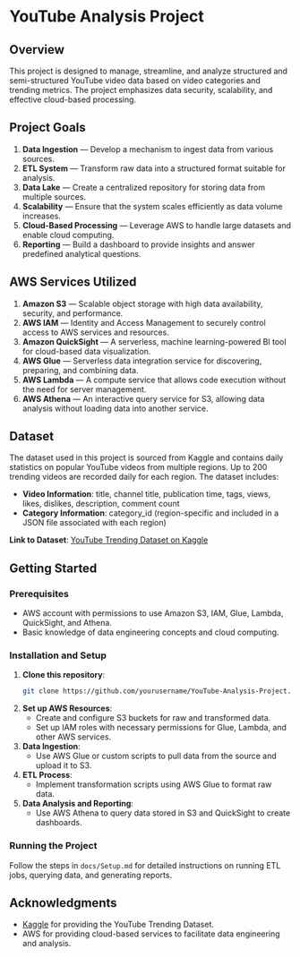 # YouTube Analysis Project

## Overview
This project is designed to manage, streamline, and analyze structured and semi-structured YouTube video data based on video categories and trending metrics. The project emphasizes data security, scalability, and effective cloud-based processing.

## Project Goals
1. **Data Ingestion** — Develop a mechanism to ingest data from various sources.
2. **ETL System** — Transform raw data into a structured format suitable for analysis.
3. **Data Lake** — Create a centralized repository for storing data from multiple sources.
4. **Scalability** — Ensure that the system scales efficiently as data volume increases.
5. **Cloud-Based Processing** — Leverage AWS to handle large datasets and enable cloud computing.
6. **Reporting** — Build a dashboard to provide insights and answer predefined analytical questions.

## AWS Services Utilized
1. **Amazon S3** — Scalable object storage with high data availability, security, and performance.
2. **AWS IAM** — Identity and Access Management to securely control access to AWS services and resources.
3. **Amazon QuickSight** — A serverless, machine learning-powered BI tool for cloud-based data visualization.
4. **AWS Glue** — Serverless data integration service for discovering, preparing, and combining data.
5. **AWS Lambda** — A compute service that allows code execution without the need for server management.
6. **AWS Athena** — An interactive query service for S3, allowing data analysis without loading data into another service.

## Dataset
The dataset used in this project is sourced from Kaggle and contains daily statistics on popular YouTube videos from multiple regions. Up to 200 trending videos are recorded daily for each region. The dataset includes:
- **Video Information**: title, channel title, publication time, tags, views, likes, dislikes, description, comment count
- **Category Information**: category_id (region-specific and included in a JSON file associated with each region)

**Link to Dataset**: [YouTube Trending Dataset on Kaggle](https://www.kaggle.com/datasets/datasnaek/youtube-new)

## Getting Started

### Prerequisites
- AWS account with permissions to use Amazon S3, IAM, Glue, Lambda, QuickSight, and Athena.
- Basic knowledge of data engineering concepts and cloud computing.

### Installation and Setup
1. **Clone this repository**:
    ```bash
    git clone https://github.com/yourusername/YouTube-Analysis-Project.git
    ```
2. **Set up AWS Resources**:
   - Create and configure S3 buckets for raw and transformed data.
   - Set up IAM roles with necessary permissions for Glue, Lambda, and other AWS services.
3. **Data Ingestion**:
   - Use AWS Glue or custom scripts to pull data from the source and upload it to S3.
4. **ETL Process**:
   - Implement transformation scripts using AWS Glue to format raw data.
5. **Data Analysis and Reporting**:
   - Use AWS Athena to query data stored in S3 and QuickSight to create dashboards.

### Running the Project
Follow the steps in `docs/Setup.md` for detailed instructions on running ETL jobs, querying data, and generating reports.

## Acknowledgments
- [Kaggle](https://www.kaggle.com/datasets/datasnaek/youtube-new) for providing the YouTube Trending Dataset.
- AWS for providing cloud-based services to facilitate data engineering and analysis.

